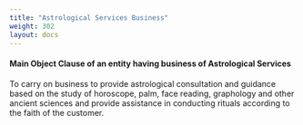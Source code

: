 ```yaml
---
title: "Astrological Services Business"
weight: 302
layout: docs
---
```


#### Main Object Clause of an entity having business of Astrological Services

To carry on business to provide astrological consultation and guidance based on the study of horoscope, palm, face reading, graphology and other ancient sciences and provide assistance in conducting rituals according to the faith of the customer.
